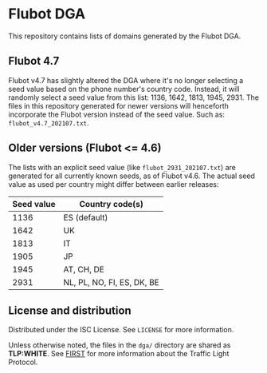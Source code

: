 # Flubot DGA

This repository contains lists of domains generated by the Flubot DGA.

## Flubot 4.7

Flubot v4.7 has slightly altered the DGA where it's no longer selecting a seed value based on the phone number's country code. Instead, it will randomly select a seed value from this list: 1136, 1642, 1813, 1945, 2931.
The files in this repository generated for newer versions will henceforth incorporate the Flubot version instead of the seed value. Such as: `flubot_v4.7_202107.txt`.

## Older versions (Flubot <= 4.6)
The lists with an explicit seed value (like `flubot_2931_202107.txt`) are generated for all currently known seeds, as of Flubot v4.6.
The actual seed value as used per country might differ between earlier releases:

| Seed value | Country code(s)            |
|------------|----------------------------|
| 1136       | ES (default)               |
| 1642       | UK                         |
| 1813       | IT                         |
| 1905       | JP                         |
| 1945       | AT, CH, DE                 |
| 2931       | NL, PL, NO, FI, ES, DK, BE |

## License and distribution

Distributed under the ISC License. See `LICENSE` for more information.

Unless otherwise noted, the files in the `dga/` directory are shared as **TLP:WHITE**. See [FIRST](https://www.first.org/tlp/) for more information about the Traffic Light Protocol.
